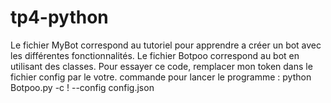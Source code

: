# tp4-python
Le fichier MyBot correspond au tutoriel pour apprendre a créer un bot avec les différentes fonctionnalités.
Le fichier Botpoo correspond au bot en utilisant des classes. Pour essayer ce code, remplacer mon token dans le fichier config par le votre.
commande pour lancer le programme : python Botpoo.py -c ! --config config.json 